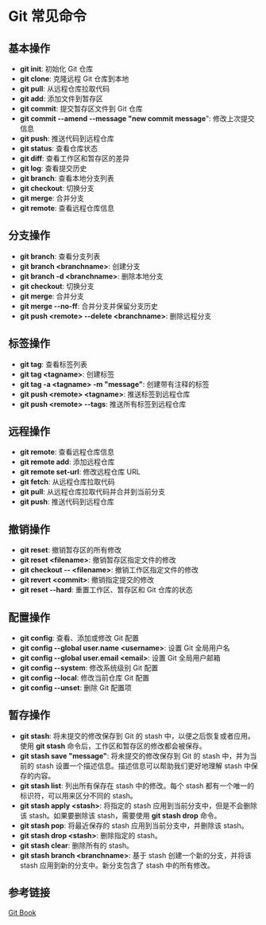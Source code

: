 # Git 常见命令

## 基本操作

- **git init**: 初始化 Git 仓库
- **git clone**: 克隆远程 Git 仓库到本地
- **git pull**: 从远程仓库拉取代码
- **git add**: 添加文件到暂存区
- **git commit**: 提交暂存区文件到 Git 仓库
- **git commit --amend --message "new commit message**": 修改上次提交信息
- **git push**: 推送代码到远程仓库
- **git status**: 查看仓库状态
- **git diff**: 查看工作区和暂存区的差异
- **git log**: 查看提交历史
- **git branch**: 查看本地分支列表
- **git checkout**: 切换分支
- **git merge**: 合并分支
- **git remote**: 查看远程仓库信息

## 分支操作

- **git branch**: 查看分支列表
- **git branch \<branchname\>**: 创建分支
- **git branch -d \<branchname\>**: 删除本地分支
- **git checkout**: 切换分支
- **git merge**: 合并分支
- **git merge --no-ff**: 合并分支并保留分支历史
- **git push \<remote\> --delete \<branchname\>**: 删除远程分支

## 标签操作

- **git tag**: 查看标签列表
- **git tag \<tagname\>**: 创建标签
- **git tag -a \<tagname\> -m "message"**: 创建带有注释的标签
- **git push \<remote\> \<tagname\>**: 推送标签到远程仓库
- **git push \<remote\> --tags**: 推送所有标签到远程仓库

## 远程操作

- **git remote**: 查看远程仓库信息
- **git remote add**: 添加远程仓库
- **git remote set-url**: 修改远程仓库 URL
- **git fetch**: 从远程仓库拉取代码
- **git pull**: 从远程仓库拉取代码并合并到当前分支
- **git push**: 推送代码到远程仓库

## 撤销操作

- **git reset**: 撤销暂存区的所有修改
- **git reset \<filename\>**: 撤销暂存区指定文件的修改
- **git checkout -- \<filename\>**: 撤销工作区指定文件的修改
- **git revert \<commit\>**: 撤销指定提交的修改
- **git reset --hard**: 重置工作区、暂存区和 Git 仓库的状态

## 配置操作

- **git config**: 查看、添加或修改 Git 配置
- **git config --global user.name \<username\>**: 设置 Git 全局用户名
- **git config --global user.email \<email\>**: 设置 Git 全局用户邮箱
- **git config --system**: 修改系统级别 Git 配置
- **git config --local**: 修改当前仓库 Git 配置
- **git config --unset**: 删除 Git 配置项

## 暂存操作

- **git stash**: 将未提交的修改保存到 Git 的 stash 中，以便之后恢复或者应用。使用 **git stash** 命令后，工作区和暂存区的修改都会被保存。
- **git stash save "message"**: 将未提交的修改保存到 Git 的 stash 中，并为当前的 stash 设置一个描述信息。描述信息可以帮助我们更好地理解 stash 中保存的内容。
- **git stash list**: 列出所有保存在 stash 中的修改。每个 stash 都有一个唯一的标识符，可以用来区分不同的 stash。
- **git stash apply \<stash\>**: 将指定的 stash 应用到当前分支中，但是不会删除该 stash。如果要删除该 stash，需要使用 **git stash drop** 命令。
- **git stash pop**: 将最近保存的 stash 应用到当前分支中，并删除该 stash。
- **git stash drop \<stash\>**: 删除指定的 stash。
- **git stash clear**: 删除所有的 stash。
- **git stash branch \<branchname\>**: 基于 stash 创建一个新的分支，并将该 stash 应用到新的分支中。新分支包含了 stash 中的所有修改。

## 参考链接

[Git Book](https://git-scm.com/book/zh/v2)
